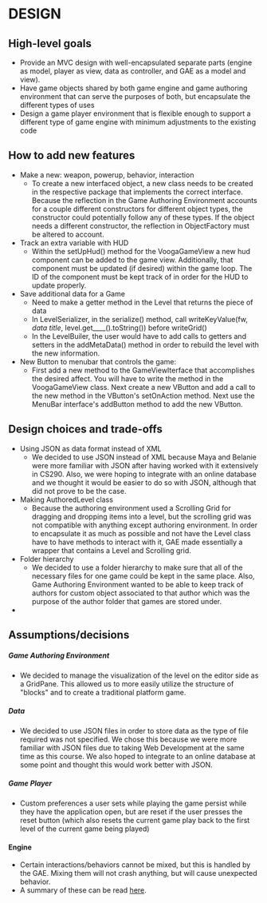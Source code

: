 DESIGN
===

## High-level goals
* Provide an MVC design with well-encapsulated separate parts (engine as model, player as view, data as controller, and GAE as a model and view).
* Have game objects shared by both game engine and game authoring environment that can serve the purposes of both, but encapsulate the different types of uses
* Design a game player environment that is flexible enough to support a different type of game engine with minimum adjustments to the existing code

## How to add new features
* Make a new: weapon, powerup, behavior, interaction
    * To create a new interfaced object, a new class needs to be created in the respective package that implements the correct interface. Because the reflection in the Game Authoring Environment accounts for a couple different constructors for different object types, the constructor could potentially follow any of these types. If the object needs a different constructor, the reflection in ObjectFactory must be altered to account.
* Track an extra variable with HUD
    * Within the setUpHud() method for the VoogaGameView a new hud component can be added to the game view. Additionally, that component must be updated (if desired) within the game loop. The ID of the component must be kept track of in order for the HUD to update properly.
* Save additional data for a Game
    * Need to make a getter method in the Level that returns the piece of data
    * In LevelSerializer, in the serialize() method, call writeKeyValue(fw, _data title_, level.get____().toString()) before writeGrid()
    * In the LevelBuiler, the user would have to add calls to getters and setters in the addMetaData() method in order to rebuild the level with the new information.
* New Button to menubar that controls the game: 
    * First add a new method to the GameViewIterface that accomplishes the desired affect. You will have to write the method in the VoogaGameView class. Next create a new VButton and add a call to the new method in the VButton's setOnAction method. Next use the MenuBar interface's addButton method to add the new VButton.

## Design choices and trade-offs
* Using JSON as data format instead of XML
    * We decided to use JSON instead of XML because Maya and Belanie were more familiar with JSON after having worked with it extensively in CS290. Also, we were hoping to integrate with an online database and we thought it would be easier to do so with JSON, although that did not prove to be the case. 
* Making AuthoredLevel class
    * Because the authoring environment used a Scrolling Grid for dragging and dropping items into a level, but the scrolling grid was not compatible with anything except authoring environment. In order to encapsulate it as much as possible and not have the Level class have to have methods to interact with it, GAE made essentially a wrapper that contains a Level and Scrolling grid.
* Folder hierarchy
    * We decided to use a folder hierarchy to make sure that all of the necessary files for one game could be kept in the same place. Also, Game Authoring Environment wanted to be able to keep track of authors for custom object associated to that author which was the purpose of the author folder that games are stored under.
* 

## Assumptions/decisions
##### Game Authoring Environment
* We decided to manage the visualization of the level on the editor side as a GridPane. This allowed us to more easily utilize the structure of "blocks" and to create a traditional platform game.

##### Data
* We decided to use JSON files in order to store data as the type of file required was not specified. We chose this because we were more familiar with JSON files due to taking Web Development at the same time as this course. We also hoped to integrate to an online database at some point and thought this would work better with JSON. 

##### Game Player
* Custom preferences a user sets while playing the game persist while they have the application open, but are reset if the user presses the reset button (which also resets the current game play back to the first level of the current game being played)

#### Engine
* Certain interactions/behaviors cannot be mixed, but this is handled by the GAE. Mixing them will not crash anything, but will cause unexpected behavior.
* A summary of these can be read [here](https://docs.google.com/document/d/1ySIgAso5LrclbW8yRnkndx0nSmYM96dGtUxtc-lu2R4/edit).